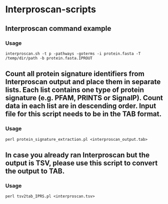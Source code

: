 # Interproscan-scripts

## Interproscan command example

### Usage
    interproscan.sh -t p -pathways -goterms -i protein.fasta -T /temp/dir/path -b protein.fasta.IPROUT

## Count all protein signature identifiers from Interproscan output and place them in separate lists. Each list contains one type of protein signature (e.g. PFAM, PRINTS or SignalP). Count data in each list are in descending order. Input file for this script needs to be in the TAB format. 

### Usage 
    perl protein_signature_extraction.pl <interproscan_output.tab>

## In case you already ran Interproscan but the output is TSV, please use this script to convert the output to TAB. 

### Usage
    perl tsv2tab_IPRS.pl <interproscan.tsv>
